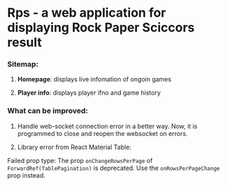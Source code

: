 # Rps - a web application for displaying Rock Paper Sciccors result

### Sitemap:

1. **Homepage**:     displays live infomation of ongoin games

2. **Player info**:  displays player ifno and game history


### What can be improved:

1. Handle web-socket connection error in a better way. Now, it is programmed to close and reopen the websocket on errors. 

2. Library error from React Material Table: 

Failed prop type: The prop `onChangeRowsPerPage` of `ForwardRef(TablePagination)` is deprecated. Use the `onRowsPerPageChange` prop instead.
